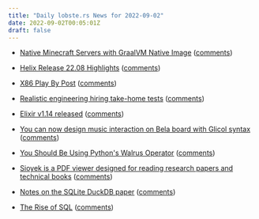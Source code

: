 ```yaml
---
title: "Daily lobste.rs News for 2022-09-02"
date: 2022-09-02T00:05:01Z
draft: false
---
```






- [Native Minecraft Servers with GraalVM Native Image](https://medium.com/graalvm/native-minecraft-servers-with-graalvm-native-image-1a3f6a92eb48)
  ([comments](https://lobste.rs/s/s3y4i2/native_minecraft_servers_with_graalvm))



- [Helix Release 22.08 Highlights](https://helix-editor.com/news/release-22-08-highlights/)
  ([comments](https://lobste.rs/s/q8wxrn/helix_release_22_08_highlights))



- [X86 Play By Post](https://asternova.top/x86/index.html)
  ([comments](https://lobste.rs/s/qabrz7/x86_play_by_post))



- [Realistic engineering hiring take-home tests](https://www.trytapioca.com/library-of-assessments)
  ([comments](https://lobste.rs/s/hhjhvj/realistic_engineering_hiring_take_home))



- [Elixir v1.14 released](https://elixir-lang.org/blog/2022/09/01/elixir-v1-14-0-released/)
  ([comments](https://lobste.rs/s/zbr8we/elixir_v1_14_released))



- [You can now design music interaction on Bela board with Glicol syntax](https://github.com/chaosprint/glicol/tree/main/rs/bela)
  ([comments](https://lobste.rs/s/yu9ls0/you_can_now_design_music_interaction_on))



- [You Should Be Using Python's Walrus Operator](https://martinheinz.dev/blog/79)
  ([comments](https://lobste.rs/s/0ipjdk/you_should_be_using_python_s_walrus))



- [Sioyek is a PDF viewer designed for reading research papers and technical books](https://github.com/ahrm/sioyek)
  ([comments](https://lobste.rs/s/wahf6q/sioyek_is_pdf_viewer_designed_for_reading))



- [Notes on the SQLite DuckDB paper](https://simonwillison.net/2022/Sep/1/sqlite-duckdb-paper/)
  ([comments](https://lobste.rs/s/e29rsa/notes_on_sqlite_duckdb_paper))



- [The Rise of SQL](https://spectrum.ieee.org/the-rise-of-sql)
  ([comments](https://lobste.rs/s/szvrnh/rise_sql))


